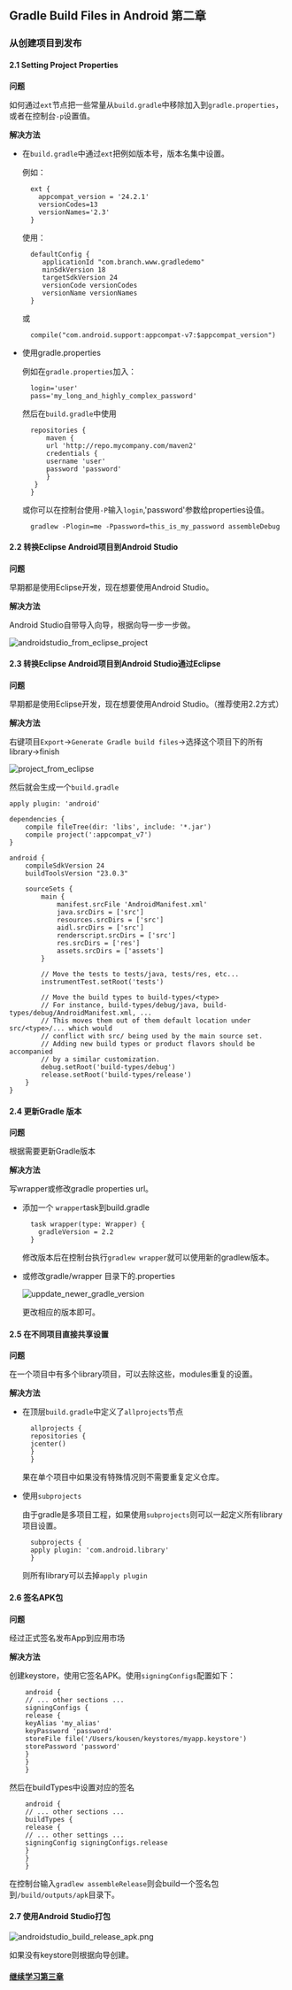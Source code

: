 ## Gradle Build Files in Android 第二章

### 从创建项目到发布

#### 2.1 Setting Project Properties

**问题**

如何通过`ext`节点把一些常量从`build.gradle`中移除加入到`gradle.properties`，或者在控制台`-p`设置值。

**解决方法**

* 在`build.gradle`中通过`ext`把例如版本号，版本名集中设置。

	例如：


		ext {
		  appcompat_version = '24.2.1'
		  versionCodes=13
		  versionNames='2.3'
		}

	使用：

		defaultConfig {
		   applicationId "com.branch.www.gradledemo"
		   minSdkVersion 18
		   targetSdkVersion 24
		   versionCode versionCodes
		   versionName versionNames
		}

	或

		compile("com.android.support:appcompat-v7:$appcompat_version")

* 使用gradle.properties

	例如在`gradle.properties`加入：

		login='user'
		pass='my_long_and_highly_complex_password'

	然后在`build.gradle`中使用

		repositories {
			maven {
			url 'http://repo.mycompany.com/maven2'
			credentials {
			username 'user'
			password 'password'
			}
		 }
		}

	或你可以在控制台使用`-P`输入`login`,'password'参数给properties设值。

		gradlew -Plogin=me -Ppassword=this_is_my_password assembleDebug

    
#### 2.2 转换Eclipse Android项目到Android Studio

**问题**

早期都是使用Eclipse开发，现在想要使用Android Studio。

**解决方法**

Android Studio自带导入向导，根据向导一步一步做。

![androidstudio_from_eclipse_project](https://raw.githubusercontent.com/goodbranch/AndroidNote/master/note/gradle/androidstudio_from_eclipse_project.png)

#### 2.3 转换Eclipse Android项目到Android Studio通过Eclipse

**问题**

早期都是使用Eclipse开发，现在想要使用Android Studio。（推荐使用2.2方式）

**解决方法**

右键项目`Export`->`Generate Gradle build files`->选择这个项目下的所有library->finish

![project_from_eclipse](https://raw.githubusercontent.com/goodbranch/AndroidNote/master/note/gradle/project_from_eclipse.png)

然后就会生成一个`build.gradle`

	apply plugin: 'android'

	dependencies {
	    compile fileTree(dir: 'libs', include: '*.jar')
	    compile project(':appcompat_v7')
	}

	android {
	    compileSdkVersion 24
	    buildToolsVersion "23.0.3"

	    sourceSets {
	        main {
	            manifest.srcFile 'AndroidManifest.xml'
	            java.srcDirs = ['src']
	            resources.srcDirs = ['src']
	            aidl.srcDirs = ['src']
	            renderscript.srcDirs = ['src']
	            res.srcDirs = ['res']
	            assets.srcDirs = ['assets']
	        }

	        // Move the tests to tests/java, tests/res, etc...
	        instrumentTest.setRoot('tests')

	        // Move the build types to build-types/<type>
	        // For instance, build-types/debug/java, build-types/debug/AndroidManifest.xml, ...
	        // This moves them out of them default location under src/<type>/... which would
	        // conflict with src/ being used by the main source set.
	        // Adding new build types or product flavors should be accompanied
	        // by a similar customization.
	        debug.setRoot('build-types/debug')
	        release.setRoot('build-types/release')
	    }
	}

#### 2.4 更新Gradle 版本

**问题**

根据需要更新Gradle版本

**解决方法**

写wrapper或修改gradle properties url。

* 添加一个 `wrapper`task到build.gradle

		task wrapper(type: Wrapper) {
		  gradleVersion = 2.2
		}

	修改版本后在控制台执行`gradlew wrapper`就可以使用新的gradlew版本。

* 或修改gradle/wrapper 目录下的.properties

	![uppdate_newer_gradle_version](https://raw.githubusercontent.com/goodbranch/AndroidNote/master/note/gradle/uppdate_newer_gradle_version.png)

	更改相应的版本即可。

#### 2.5 在不同项目直接共享设置

**问题**

在一个项目中有多个library项目，可以去除这些，modules重复的设置。

**解决方法**

* 在顶层`build.gradle`中定义了`allprojects`节点

		allprojects {
		repositories {
		jcenter()
		}
		}

	果在单个项目中如果没有特殊情况则不需要重复定义仓库。

* 使用`subprojects`

	由于gradle是多项目工程，如果使用`subprojects`则可以一起定义所有library项目设置。

		subprojects {
		apply plugin: 'com.android.library'
		}
	
	则所有library可以去掉`apply plugin`

#### 2.6 签名APK包

**问题**

经过正式签名发布App到应用市场

**解决方法**

创建keystore，使用它签名APK。使用`signingConfigs`配置如下：

		android {
		// ... other sections ...
		signingConfigs {
		release {
		keyAlias 'my_alias'
		keyPassword 'password'
		storeFile file('/Users/kousen/keystores/myapp.keystore')
		storePassword 'password'
		}
		}
		}

然后在buildTypes中设置对应的签名

		android {
		// ... other sections ...
		buildTypes {
		release {
		// ... other settings ...
		signingConfig signingConfigs.release
		}
		}
		}

在控制台输入`gradlew assembleRelease`则会build一个签名包到`/build/outputs/apk`目录下。

#### 2.7 使用Android Studio打包

![androidstudio_build_release_apk.png](https://raw.githubusercontent.com/goodbranch/AndroidNote/master/note/gradle/androidstudio_build_release_apk.png)

如果没有keystore则根据向导创建。

#### [继续学习第三章](http://www.jianshu.com/p/5e28100aadea)